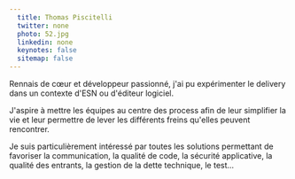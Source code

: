 ```yaml
---
  title: Thomas Piscitelli
  twitter: none
  photo: 52.jpg
  linkedin: none
  keynotes: false
  sitemap: false
---
```

Rennais de cœur et développeur passionné, j'ai pu expérimenter le delivery dans un contexte d'ESN ou d'éditeur logiciel. 

J'aspire à mettre les équipes au centre des process afin de leur simplifier la vie et leur permettre de lever les différents freins qu'elles peuvent rencontrer. 

Je suis particulièrement intéressé par toutes les solutions permettant de favoriser la communication, la qualité de code, la sécurité applicative, la qualité des entrants, la gestion de la dette technique, le test... 